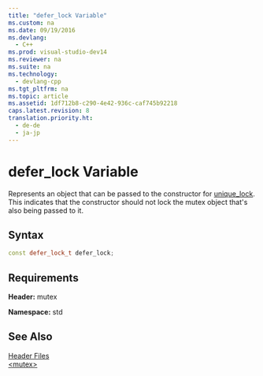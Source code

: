 ```yaml
---
title: "defer_lock Variable"
ms.custom: na
ms.date: 09/19/2016
ms.devlang: 
  - C++
ms.prod: visual-studio-dev14
ms.reviewer: na
ms.suite: na
ms.technology: 
  - devlang-cpp
ms.tgt_pltfrm: na
ms.topic: article
ms.assetid: 1df712b8-c290-4e42-936c-caf745b92218
caps.latest.revision: 8
translation.priority.ht: 
  - de-de
  - ja-jp
---
```

# defer_lock Variable
Represents an object that can be passed to the constructor for [unique_lock](../vs140/unique_lock-Class.md). This indicates that the constructor should not lock the mutex object that's also being passed to it.  
  
## Syntax  
  
```cpp  
const defer_lock_t defer_lock;  
```  
  
## Requirements  
 **Header:** mutex  
  
 **Namespace:** std  
  
## See Also  
 [Header Files](../vs140/C---Standard-Library-Header-Files.md)   
 [<mutex\>](../vs140/-mutex-.md)